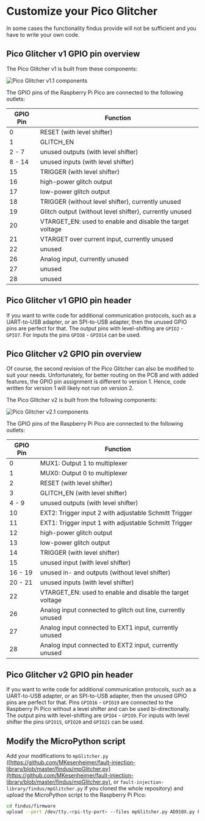 # Customize your Pico Glitcher

In some cases the functionality findus provide will not be sufficient and you have to write your own code. 

## Pico Glitcher v1 GPIO pin overview

The Pico Glitcher v1 is built from these components:

![Pico Glitcher v1.1 components](images/pico-glitcher-v1.1-components.png)

The GPIO pins of the Raspberry Pi Pico are connected to the following outlets:

| GPIO Pin | Function                                                  |
|----------|-----------------------------------------------------------|
| 0        | RESET (with level shifter)                                |
| 1        | GLITCH_EN                                                 |
| 2 - 7    | unused outputs (with level shifter)                       |
| 8 - 14   | unused inputs (with level shifter)                        |
| 15       | TRIGGER (with level shifter)                              |
| 16       | high-power glitch output                                  |
| 17       | low-power glitch output                                   |
| 18       | TRIGGER (without level shifter), currently unused         |
| 19       | Glitch output (without level shifter), currently unused   |
| 20       | VTARGET_EN: used to enable and disable the target voltage |
| 21       | VTARGET over current input, currently unused              |
| 22       | unused                                                    |
| 26       | Analog input, currently unused                            |
| 27       | unused                                                    |
| 28       | unused                                                    |

## Pico Glitcher v1 GPIO pin header

If you want to write code for additional communication protocols, such as a UART-to-USB adapter, or an SPI-to-USB adapter, then the unused GPIO pins are perfect for that.
The output pins with level-shifting are `GPIO2` - `GPIO7`. For inputs the pins `GPIO8` - `GPIO14` can be used.

## Pico Glitcher v2 GPIO pin overview

Of course, the second revision of the Pico Glitcher can also be modified to suit your needs. Unfortunately, for better routing on the PCB and with added features, the GPIO pin assignment is different to version 1. Hence, code written for version 1 will likely not run on version 2.

The Pico Glitcher v2 is built from the following components:

![Pico Glitcher v2.1 components](images/pico-glitcher-v2.1-components.png)

The GPIO pins of the Raspberry Pi Pico are connected to the following outlets:

| GPIO Pin | Function                                                    |
|----------|-------------------------------------------------------------|
| 0        | MUX1: Output 1 to multiplexer                               |
| 1        | MUX0: Output 0 to multiplexer                               |
| 2        | RESET (with level shifter)                                  |
| 3        | GLITCH_EN (with level shifter)                              |
| 4 - 9    | unused outputs (with level shifter)                         |
| 10       | EXT2: Trigger input 2 with adjustable Schmitt Trigger       |
| 11       | EXT1: Trigger input 1 with adjustable Schmitt Trigger       |
| 12       | high-power glitch output                                    |
| 13       | low-power glitch output                                     |
| 14       | TRIGGER (with level shifter)                                |
| 15       | unused input (with level shifter)                           |
| 16 - 19  | unused in- and outputs (without level shifter)              |
| 20 - 21  | unused inputs (with level shifter)                          |
| 22       | VTARGET_EN: used to enable and disable the target voltage   |
| 26       | Analog input connected to glitch out line, currently unused |
| 27       | Analog input connected to EXT1 input, currently unused      |
| 28       | Analog input connected to EXT2 input, currently unused      |

## Pico Glitcher v2 GPIO pin header

If you want to write code for additional communication protocols, such as a UART-to-USB adapter, or an SPI-to-USB adapter, then the unused GPIO pins are perfect for that.
Pins `GPIO16` - `GPIO19` are connected to the Raspberry Pi Pico without a level shifter and can be used bi-directionally.
The output pins with level-shifting are `GPIO4` - `GPIO9`. For inputs with level shifter the pins `GPIO15`, `GPIO20` and `GPIO21` can be used.

## Modify the MicroPython script

Add your modifications to `mpGlitcher.py` ([https://github.com/MKesenheimer/fault-injection-library/blob/master/findus/mpGlitcher.py](https://github.com/MKesenheimer/fault-injection-library/blob/master/findus/mpGlitcher.py), or `fault-injection-library/findus/mpGlitcher.py` if you cloned the whole repository) and upload the MicroPython script to the Raspberry Pi Pico:

```bash
cd findus/firmware
upload --port /dev/tty.<rpi-tty-port> --files mpGlitcher.py AD910X.py PulseGenerator.py Spline.py mpConfig_vx/config.json
```
